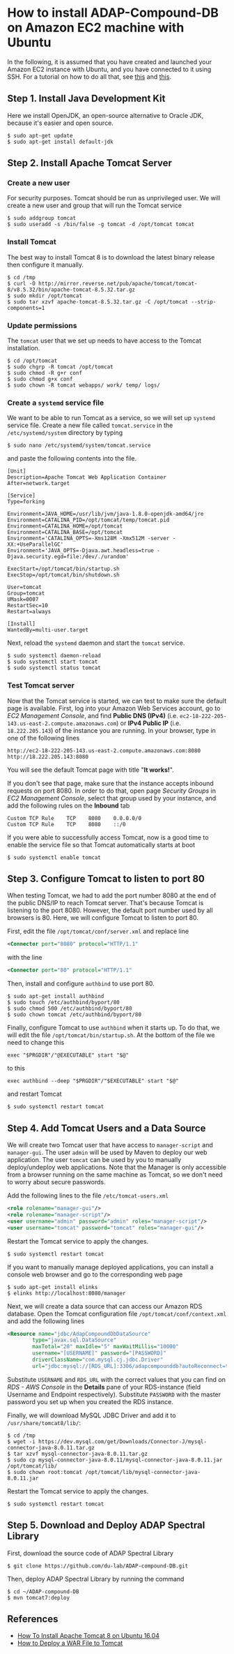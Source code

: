 # How to install ADAP-Compound-DB on Amazon EC2 machine with Ubuntu

In the following, it is assumed that you have created and launched your Amazon EC2 instance with Ubuntu, and you have connected to it using SSH. For a tutorial on how to do all that, see [this](https://medium.com/@GalarnykMichael/aws-ec2-part-1-creating-ec2-instance-9d7f8368f78a) and [this](https://medium.com/@GalarnykMichael/aws-ec2-part-2-ssh-into-ec2-instance-c7879d47b6b2).

## Step 1. Install Java Development Kit
Here we install OpenJDK, an open-source alternative to Oracle JDK, because it's easier and open source.
```
$ sudo apt-get update
$ sudo apt-get install default-jdk
```

<!-- ## Step 2. Install MySQL database

By default, Ubuntu 16.04 install MySQL version 5.7. However, our web application requires MySQL version 8.0 to work properly. In order to install MySQL 8.0, first download and execute the repository package
```shell
$ cd /tmp
$ wget -c https://dev.mysql.com/get/mysql-apt-config_0.8.10-1_all.deb
$ sudo dpkg -i mysql-apt-config_0.8.10-1_all.deb
```
You will be prompted to choose MySQL version and other components. Then, run the following command:
```shell
$ sudo apt-get install mysql-server
```
When asked to enter a password for the root user, write it down somewhere. You will use it when establishing connection to the database server.

__Remark 1__: If you need to start, stop, restart, or check status of MySQL server, you can use the following commands:
```shell
$ systemctl start mysql
$ systemctl stop mysql
$ systemctl restart mysql
$ systemctl status mysql
``` -->

## Step 2. Install Apache Tomcat Server

### Create a new user
For security purposes. Tomcat should be run as unprivileged user. We will create a new user and group that will run the Tomcat service
```shell
$ sudo addgroup tomcat
$ sudo useradd -s /bin/false -g tomcat -d /opt/tomcat tomcat
```

### Install Tomcat
The best way to install Tomcat 8 is to download the latest binary release then configure it manually.
```shell
$ cd /tmp
$ curl -O http://mirror.reverse.net/pub/apache/tomcat/tomcat-8/v8.5.32/bin/apache-tomcat-8.5.32.tar.gz
$ sudo mkdir /opt/tomcat
$ sudo tar xzvf apache-tomcat-8.5.32.tar.gz -C /opt/tomcat --strip-components=1
```

### Update permissions
The `tomcat` user that we set up needs to have access to the Tomcat installation.
```shell
$ cd /opt/tomcat
$ sudo chgrp -R tomcat /opt/tomcat
$ sudo chmod -R g+r conf
$ sudo chmod g+x conf
$ sudo chown -R tomcat webapps/ work/ temp/ logs/
```

### Create a `systemd` service file
We want to be able to run Tomcat as a service, so we will set up `systemd` service file. Create a new file called `tomcat.service` in the `/etc/systemd/system` directory by typing
```shell
$ sudo nano /etc/systemd/system/tomcat.service
```
and paste the following contents into the file.
```
[Unit]
Description=Apache Tomcat Web Application Container
After=network.target

[Service]
Type=forking

Environment=JAVA_HOME=/usr/lib/jvm/java-1.8.0-openjdk-amd64/jre
Environment=CATALINA_PID=/opt/tomcat/temp/tomcat.pid
Environment=CATALINA_HOME=/opt/tomcat
Environment=CATALINA_BASE=/opt/tomcat
Environment='CATALINA_OPTS=-Xms128M -Xmx512M -server -XX:+UseParallelGC'
Environment='JAVA_OPTS=-Djava.awt.headless=true -Djava.security.egd=file:/dev/./urandom'

ExecStart=/opt/tomcat/bin/startup.sh
ExecStop=/opt/tomcat/bin/shutdown.sh

User=tomcat
Group=tomcat
UMask=0007
RestartSec=10
Restart=always

[Install]
WantedBy=multi-user.target
```
Next, reload the `systemd` daemon and start the `tomcat` service.
```shell
$ sudo systemctl daemon-reload
$ sudo systemctl start tomcat
$ sudo systemctl status tomcat
```

### Test Tomcat server
Now that the Tomcat service is started, we can test to make sure the default page is available. First, log into your Amazon Web Services account, go to _EC2 Management Console_, and find __Public DNS (IPv4)__ (i.e. `ec2-18-222-205-143.us-east-2.compute.amazonaws.com`) or __IPv4 Public IP__ (i.e. `18.222.205.143`) of the instance you are running. In your browser, type in one of the following lines
```
http://ec2-18-222-205-143.us-east-2.compute.amazonaws.com:8080
http://18.222.205.143:8080
```
You will see the default Tomcat page with title "__It works!__".

If you don't see that page, make sure that the instance accepts inbound requests on port 8080. In order to do that, open page _Security Groups_ in _EC2 Management Console_, select that group used by your instance, and add the following rules on the __Inbound__ tab
```
Custom TCP Rule    TCP    8080    0.0.0.0/0
Custom TCP Rule    TCP    8080    ::/0
```

If you were able to successfully access Tomcat, now is a good time to enable the service file so that Tomcat automatically starts at boot
```shell
$ sudo systemctl enable tomcat
```

## Step 3. Configure Tomcat to listen to port 80
When testing Tomcat, we had to add the port number 8080 at the end of the public DNS/IP to reach Tomcat server. That's because Tomcat is listening to the port 8080. However, the default port number used by all browsers is 80. Here, we will configure Tomcat to listen to port 80.

First, edit the file `/opt/tomcat/conf/server.xml` and replace line
```xml
<Connector port="8080" protocol="HTTP/1.1"
```
with the line
```xml
<Connector port="80" protocol="HTTP/1.1"
```

Then, install and configure `authbind` to use port 80.
```shell
$ sudo apt-get install authbind
$ sudo touch /etc/authbind/byport/80
$ sudo chmod 500 /etc/authbind/byport/80
$ sudo chown tomcat /etc/authbind/byport/80
```

Finally, configure Tomcat to use `authbind` when it starts up. To do that, we will edit the file `/opt/tomcat/bin/startup.sh`. At the bottom of the file we need to change this
```shell
exec "$PRGDIR"/"@EXECUTABLE" start "$@"
```
to this
```shell
exec authbind --deep "$PRGDIR"/"$EXECUTABLE" start "$@"
```
and restart Tomcat
```shell
$ sudo systemctl restart tomcat
```

## Step 4. Add Tomcat Users and a Data Source
We will create two Tomcat user that have access to `manager-script` and `manager-gui`. The user `admin` will be used by Maven to deploy our web application. The user `tomcat` can be used by you to manually deploy/undeploy web applications. Note that the Manager is only accessible from a browser running on the same machine as Tomcat, so we don't need to worry about secure passwords.

Add the following lines to the file `/etc/tomcat-users.xml`
```xml
<role rolename="manager-gui"/>
<role rolename="manager-script"/>
<user username="admin" password="admin" roles="manager-script"/>
<user username="tomcat" password="tomcat" roles="manager-gui"/>
```

Restart the Tomcat service to apply the changes.
```shell
$ sudo systemctl restart tomcat
```

If you want to manually manage deployed applications, you can install a console web browser and go to the corresponding web page
```shell
$ sudo apt-get install elinks
$ elinks http://localhost:8080/manager
```

Next, we will create a data source that can access our Amazon RDS database. Open the Tomcat configuration file `/opt/tomcat/conf/context.xml` and add the following lines
```xml
<Resource name="jdbc/AdapCompoundDbDataSource"
        type="javax.sql.DataSource"
        maxTotal="20" maxIdle="5" maxWaitMillis="10000"
        username="[USERNAME]" password="[PASSWORD]"
        driverClassName="com.mysql.cj.jdbc.Driver"
        url="jdbc:mysql://[RDS_URL]:3306/adapcompounddb?autoReconnect=true&amp;useSSL=false"/>
```
Substitute `USERNAME` and `RDS_URL` with the correct values that you can find on _RDS - AWS Console_ in the __Details__ pane of your RDS-instance (field Username and Endpoint respectively). Substitute `PASSWORD` with the master password you set up when you created the RDS instance.

Finally, we will download MySQL JDBC Driver and add it to `/usr/share/tomcat8/lib/`:
```shell
$ cd /tmp
$ wget -i https://dev.mysql.com/get/Downloads/Connector-J/mysql-connector-java-8.0.11.tar.gz
$ tar xzvf mysql-connector-java-8.0.11.tar.gz
$ sudo cp mysql-connector-java-8.0.11/mysql-connector-java-8.0.11.jar /opt/tomcat/lib/
$ sudo chown root:tomcat /opt/tomcat/lib/mysql-connector-java-8.0.11.jar
```

Restart the Tomcat service to apply the changes.
```shell
$ sudo systemctl restart tomcat
```

## Step 5. Download and Deploy ADAP Spectral Library

First, download the source code of ADAP Spectral Library
```shell
$ git clone https://github.com/du-lab/ADAP-compound-DB.git
```

Then, deploy ADAP Spectral Library by running the command
```shell
$ cd ~/ADAP-compound-DB
$ mvn tomcat7:deploy
```

## References
- [How To Install Apache Tomcat 8 on Ubuntu 16.04](https://www.digitalocean.com/community/tutorials/how-to-install-apache-tomcat-8-on-ubuntu-16-04)
- [How to Deploy a WAR File to Tomcat](http://www.baeldung.com/tomcat-deploy-war)
